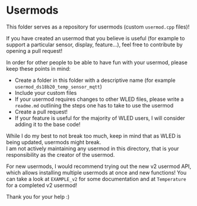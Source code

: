 # Usermods

This folder serves as a repository for usermods \(custom `usermod.cpp` files\)!

If you have created an usermod that you believe is useful \(for example to support a particular sensor, display, feature...\), feel free to contribute by opening a pull request!

In order for other people to be able to have fun with your usermod, please keep these points in mind:

* Create a folder in this folder with a descriptive name \(for example `usermod_ds18b20_temp_sensor_mqtt`\)  
* Include your custom files 
* If your usermod requires changes to other WLED files, please write a `readme.md` outlining the steps one has to take to use the usermod  
* Create a pull request!  
* If your feature is useful for the majority of WLED users, I will consider adding it to the base code!  

While I do my best to not break too much, keep in mind that as WLED is being updated, usermods might break.  
I am not actively maintaining any usermod in this directory, that is your responsibility as the creator of the usermod.

For new usermods, I would recommend trying out the new v2 usermod API, which allows installing multiple usermods at once and new functions! You can take a look at `EXAMPLE_v2` for some documentation and at `Temperature` for a completed v2 usermod!

Thank you for your help :\)

